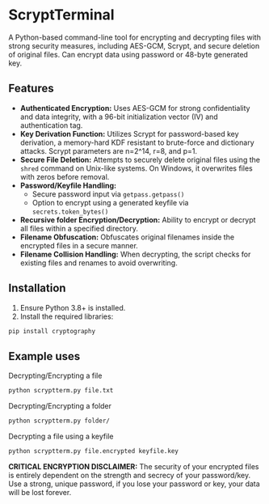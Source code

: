 #   ScryptTerminal

A Python-based command-line tool for encrypting and decrypting files with strong security measures, including AES-GCM, Scrypt, and secure deletion of original files. Can encrypt data using password or 48-byte generated key.

##   Features

* **Authenticated Encryption:** Uses AES-GCM for strong confidentiality and data integrity, with a 96-bit initialization vector (IV) and authentication tag.
* **Key Derivation Function:** Utilizes Scrypt for password-based key derivation, a memory-hard KDF resistant to brute-force and dictionary attacks. Scrypt parameters are n=2^14, r=8, and p=1.
* **Secure File Deletion:** Attempts to securely delete original files using the `shred` command on Unix-like systems. On Windows, it overwrites files with zeros before removal.
* **Password/Keyfile Handling:**
    * Secure password input via `getpass.getpass()`
    * Option to encrypt using a generated keyfile via `secrets.token_bytes()`
* **Recursive folder Encryption/Decryption:** Ability to encrypt or decrypt all files within a specified directory.
* **Filename Obfuscation:** Obfuscates original filenames inside the encrypted files in a secure manner.
* **Filename Collision Handling:** When decrypting, the script checks for existing files and renames to avoid overwriting.

##   Installation

1.  Ensure Python 3.8+ is installed.
2.  Install the required libraries:

```bash
pip install cryptography
```

##   Example uses

Decrypting/Encrypting a file
```bash
python scryptterm.py file.txt
```

Decrypting/Encrypting a folder
```bash
python scryptterm.py folder/
```

Decrypting a file using a keyfile
```bash
python scryptterm.py file.encrypted keyfile.key
```


**CRITICAL ENCRYPTION DISCLAIMER:** The security of your encrypted files is entirely dependent on the strength and secrecy of your password/key. Use a strong, unique password, if you lose your password or key, your data will be lost forever.
